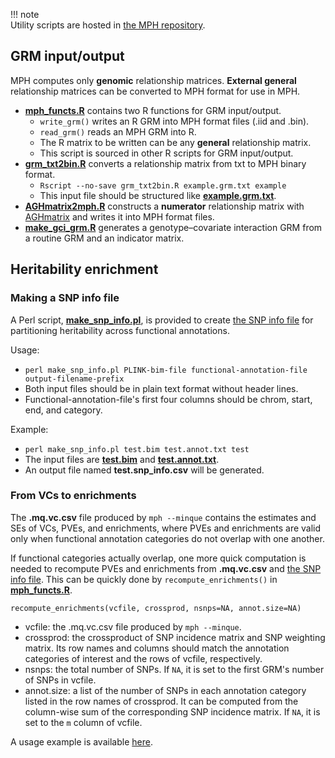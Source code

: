 !!! note  
    Utility scripts are hosted in [the MPH repository](https://github.com/jiang18/mph/tree/main/util).

## GRM input/output
MPH computes only **genomic** relationship matrices. **External general** relationship matrices can be converted to MPH format for use in MPH. 

- [**mph_functs.R**](https://github.com/jiang18/mph/blob/main/util/mph_functs.R) contains two R functions for GRM input/output.
    - `write_grm()` writes an R GRM into MPH format files (.iid and .bin).
    - `read_grm()` reads an MPH GRM into R.
    - The R matrix to be written can be any **general** relationship matrix.
    - This script is sourced in other R scripts for GRM input/output.
- [**grm_txt2bin.R**](https://github.com/jiang18/mph/blob/main/util/grm_txt2bin.R) converts a relationship matrix from txt to MPH binary format.
    - `Rscript --no-save grm_txt2bin.R example.grm.txt example`
    - This input file should be structured like [**example.grm.txt**](https://github.com/jiang18/mph/blob/main/examples/example.grm.txt).
- [**AGHmatrix2mph.R**](https://github.com/jiang18/mph/blob/main/util/AGHmatrix2mph.R) constructs a **numerator** relationship matrix with [AGHmatrix](https://cran.r-project.org/web/packages/AGHmatrix/) and writes it into MPH format files.
- [**make_gci_grm.R**](https://github.com/jiang18/mph/blob/main/util/make_gci_grm.R) generates a genotype–covariate interaction GRM from a routine GRM and an indicator matrix.

## Heritability enrichment
### Making a SNP info file
A Perl script, [**make_snp_info.pl**](https://github.com/jiang18/mph/blob/main/util/make_snp_info.pl), is provided to create [the SNP info file](options.md#snp-info-file) for partitioning heritability across functional annotations.

Usage:

- `perl make_snp_info.pl PLINK-bim-file functional-annotation-file output-filename-prefix`
- Both input files should be in plain text format without header lines.
- Functional-annotation-file's first four columns should be chrom, start, end, and category.

Example:

- `perl make_snp_info.pl test.bim test.annot.txt test`
- The input files are [**test.bim**](https://github.com/jiang18/mph/blob/main/examples/test.bim) and [**test.annot.txt**](https://github.com/jiang18/mph/blob/main/examples/test.annot.txt).
- An output file named **test.snp_info.csv** will be generated. 

### From VCs to enrichments
The **.mq.vc.csv** file produced by `mph --minque` contains the estimates and SEs of VCs, PVEs, and enrichments, where PVEs and enrichments are valid only when functional annotation categories do not overlap with one another.

If functional categories actually overlap, one more quick computation is needed to recompute PVEs and enrichments from **.mq.vc.csv** and [the SNP info file](options.md#snp-info-file). This can be quickly done by `recompute_enrichments()` in [**mph_functs.R**](https://github.com/jiang18/mph/tree/main/util/mph_functs.R).

`recompute_enrichments(vcfile, crossprod, nsnps=NA, annot.size=NA)`

- vcfile: the .mq.vc.csv file produced by `mph --minque`.
- crossprod: the crossproduct of SNP incidence matrix and SNP weighting matrix. Its row names and columns should match the annotation categories of interest and the rows of vcfile, respectively.
- nsnps: the total number of SNPs. If `NA`, it is set to the first GRM's number of SNPs in vcfile.
- annot.size: a list of the number of SNPs in each annotation category listed in the row names of crossprod. It can be computed from the column-wise sum of the corresponding SNP incidence matrix. If `NA`, it is set to the `m` column of vcfile.

A usage example is available [here](examples.md#by-functional-annotations).
